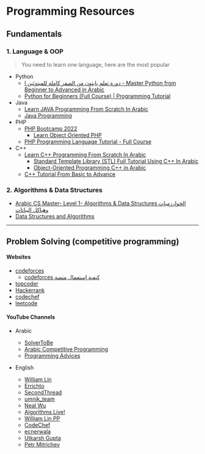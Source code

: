 # Programming Resources

## Fundamentals

### 1. Language & OOP
> You need to learn one language, here are the most popular
 * Python
   * [l دورة تعلم بايثون من الصفر كاملة للمبتدئين - Master Python from Beginner to Advanced in Arabic](https://www.youtube.com/playlist?list=PLuXY3ddo_8nzrO74UeZQVZOb5-wIS6krJ)
   * [Python for Beginners (Full Course) | Programming Tutorial](https://www.youtube.com/playlist?list=PLsyeobzWxl7poL9JTVyndKe62ieoN-MZ3)
 * Java
   * [Learn JAVA Programming From Scratch In Arabic](https://www.youtube.com/playlist?list=PLCInYL3l2AajYlZGzU_LVrHdoouf8W6ZN)
   * [Java Programming](https://www.youtube.com/playlist?list=PLBlnK6fEyqRjKA_NuK9mHmlk0dZzuP1P5)
 * PHP
   * [PHP Bootcamp 2022](https://www.youtube.com/playlist?list=PLDoPjvoNmBAy41u35AqJUrI-H83DObUDq)
     * [Learn Object Oriented PHP](https://www.youtube.com/playlist?list=PLDoPjvoNmBAxXTPncg0W4lhVS32LO_xtQ)
   * [PHP Programming Language Tutorial - Full Course](https://www.youtube.com/watch?v=OK_JCtrrv-c)
 * C++
   * [Learn C++ Programming From Scratch In Arabic](https://www.youtube.com/playlist?list=PLCInYL3l2AajFAiw4s1U4QbGszcQ-rAb3)
     * [Standard Template Library (STL) Full Tutorial Using C++ In Arabic](https://www.youtube.com/playlist?list=PLCInYL3l2AainAE4Xq2kdNGDfG0bys2xp)
     * [Object-Oriented Programming C++ in Arabic](https://www.youtube.com/playlist?list=PLCInYL3l2Aaiq1oLvi9TlWtArJyAuCVow)
   * [C++ Tutorial From Basic to Advance](https://www.youtube.com/watch?v=mUQZ1qmKlLY)


### 2. Algorithms & Data Structures
   * [Arabic CS Master- Level 1- Algorithms & Data Structures الخوارزميات وهياكل البيانات](https://www.youtube.com/playlist?list=PLL2zWZTDFZzjxarUL23ydiOgibhRipGYC)
   * [Data Structures and Algorithms](https://www.youtube.com/playlist?list=PLdo5W4Nhv31bbKJzrsKfMpo_grxuLl8LU)


---


## Problem Solving (competitive programming)

#### Websites

* [codeforces](https://codeforces.com/)
  * [codeforces كيفية إستعمال منصة](https://www.youtube.com/watch?v=o6oTlVyNnj8)
* [topcoder](https://www.topcoder.com/challenges?)
* [Hackerrank](https://www.hackerrank.com/)
* [codechef](https://www.codechef.com/)
* [leetcode](https://leetcode.com/problemset/all/)
  


#### YouTube Channels

* Arabic
  * [SolverToBe](https://www.youtube.com/c/SolverToBe)
  * [Arabic Competitive Programming](https://www.youtube.com/c/ArabicCompetitiveProgramming)
  * [Programming Advices](https://www.youtube.com/c/ProgrammingAdvices)

* English
  * [William Lin](https://www.youtube.com/c/WilliamLin168/featured)
  * [Errichto](https://www.youtube.com/c/Errichto/videos)
  * [SecondThread](https://www.youtube.com/c/SecondThread/videos)
  * [umnik_team](https://www.youtube.com/channel/UC3-pkjZ8-D4aW8QfaExuMjw/featured)
  * [Neal Wu](https://www.youtube.com/c/NealWuProgramming/featured)
  * [Algorithms Live!](https://www.youtube.com/c/AlgorithmsLive/featured)
  * [William Lin PP](https://www.youtube.com/channel/UCL-s5-igta4aWXfXMmQHEow/featured)
  * [CodeChef](https://www.youtube.com/c/CodeChef1/featured)
  * [ecnerwala](https://www.youtube.com/channel/UCn9ng6ZUnh5weU1BsIQoZ5w)
  * [Utkarsh Gupta](https://www.youtube.com/channel/UCGS5ZzcSAymQbWZvNoKOFhQ/videos)
  * [Petr Mitrichev](https://www.youtube.com/user/petrmitrichev/featured)
 
 
 
 
